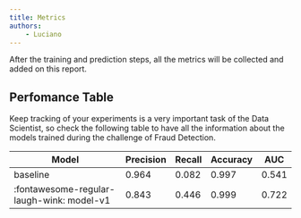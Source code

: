 ```yaml
---
title: Metrics
authors:
    - Luciano
---
```


After the training and prediction steps, all the metrics will be collected and added on this report.

## Perfomance Table

Keep tracking of your experiments is a very important task of the Data Scientist, so check the following table to have all the information about the models trained during the challenge of Fraud Detection.

| Model | Precision | Recall | Accuracy | AUC |
| ----- | --------- | ------ | -------- | -- |
| baseline | 0.964 | 0.082 | 0.997 | 0.541 |
| :fontawesome-regular-laugh-wink: model-v1 | 0.843 | 0.446 | 0.999 | 0.722 |
